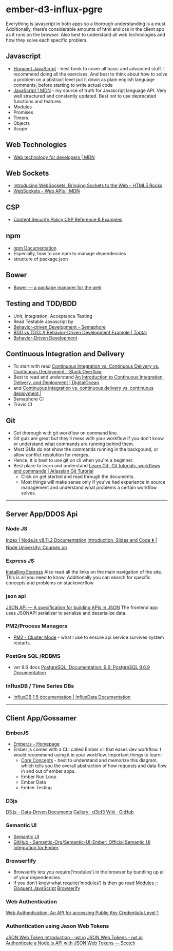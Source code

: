 # ember-d3-influx-pgre
Everything is javascript in both apps so a thorough understanding is a must. Additionally, there’s considerable amounts of html and css in the client app as it runs on the browser. Also best to understand all web technologies and how they solve each specific problem.

## Javascript
  * [Eloquent JavaScript](http://eloquentjavascript.net/index.html) - best book to cover all basic and advanced stuff. I recommend doing all the exercises. And best to think about how to solve a problem on a abstract level put it down as plain english language comments, before starting to write actual code
  * [JavaScript | MDN](https://developer.mozilla.org/en-US/docs/Web/javascript) - my source of truth for Javascript language API. Very well structured and constantly updated. Best not to use deprecated functions and features.
  * Modules
  * Promises
  * Timers
  * Objects
  * Scope

## Web Technologies
* [Web technology for developers | MDN](https://developer.mozilla.org/en-US/docs/Web)

## Web Sockets
* [Introducing WebSockets: Bringing Sockets to the Web - HTML5 Rocks](https://www.html5rocks.com/en/tutorials/websockets/basics/#toc-usecases)
* [WebSockets - Web APIs | MDN](https://developer.mozilla.org/en-US/docs/Web/API/WebSockets_API)

## CSP
* [Content Security Policy CSP Reference & Examples](https://content-security-policy.com)

## npm 
* [npm Documentation](https://docs.npmjs.com)
* Especially, how to use npm to manage dependencies
* structure of package.json

## Bower  
* [Bower — a package manager for the web](https://bower.io/)

## Testing and TDD/BDD
* Unit, Integration, Acceptance Testing
* Read Testable Javascript by
* [Behavior-driven Development - Semaphore](https://semaphoreci.com/community/tutorials/behavior-driven-development)
* [BDD vs TDD: A Behavior-Driven Development Example | Toptal](https://www.toptal.com/freelance/your-boss-won-t-appreciate-tdd-try-bdd)
* [Behavior-Driven Development](http://www.codemag.com/article/0805061)

## Continuous Integration and Delivery
* To start with read [Continuous Integration vs. Continuous Delivery vs. Continuous Deployment - Stack Overflow](https://stackoverflow.com/questions/28608015/continuous-integration-vs-continuous-delivery-vs-continuous-deployment#28628086)
* Best to read and understand [An Introduction to Continuous Integration, Delivery, and Deployment | DigitalOcean](https://www.digitalocean.com/community/tutorials/an-introduction-to-continuous-integration-delivery-and-deployment)
* and [Continuous integration vs. continuous delivery vs. continuous deployment |](https://www.atlassian.com/continuous-delivery/ci-vs-ci-vs-cd)
* Semaphore CI
* Travis CI

## Git
* Get thorough with git workflow on command line.
* Git guis are great but they’ll mess with your workflow if you don’t know or understand what commands are running behind them.
* Most GUIs do not show the commands running in the backgound, or allow conflict resolution for merges.
* Hence, it is best to use git on cli when you're a beginner.
* Best place to learn and understand [Learn Git- Git tutorials, workflows and commands | Atlassian Git Tutorial](https://www.atlassian.com/git)
  * Click on get started and read through the documents.
  * Most things will make sense only if you’ve had experience in source management and understand what problems a certain workflow solves. 
- - - -
## Server App/DDOS Api
### Node JS 
[Index | Node.js v8.11.2 Documentation](https://nodejs.org/dist/latest-v8.x/docs/api/)
[Introduction, Slides and Code ⬇️ | Node University: Courses on](https://node.university/courses/107814/lectures/1590275)

### Express JS
[Installing Express](https://expressjs.com/en/starter/installing.html)
Also read all the links on the main navigation of the site.
This is all you need to know.
Additionally  you can search for specific concepts and problems on stackoverflow

### json api
[JSON API — A specification for building APIs in JSON](http://jsonapi.org/)
The frontend app uses JSONAPI serializer to serialize and deserialize data.

### PM2/Process Managers
  * [PM2 - Cluster Mode](http://pm2.keymetrics.io/docs/usage/cluster-mode/) - what I use to ensure api service survives system restarts.

### PostGre SQL /RDBMS
* ver 9.6 docs [PostgreSQL: Documentation: 9.6: PostgreSQL 9.6.9 Documentation](https://www.postgresql.org/docs/9.6/static/index.html)

### InfluxDB / Time Series DBs
* [InfluxDB 1.5 documentation | InfluxData Documentation](https://docs.influxdata.com/influxdb/v1.5/)
  
- - - -
## Client App/Gossamer
### EmberJS
* [Ember.js - Homepage](https://emberjs.com)
* Ember js comes with a CLI called Ember cli that eases dev workflow. I would recommend using it in your workflow. Important things to learn:
  * [Core Concepts](https://guides.emberjs.com/release/getting-started/core-concepts/) - best to understand and memorize this diagram, which tells you the overall abstraction of how requests and data flow in and out of ember apps.
  * Ember Run Loop
  * Ember Data
  * Ember Testing

### D3js
[D3.js - Data-Driven Documents](https://d3js.org)
[Gallery · d3/d3 Wiki · GitHub](https://github.com/d3/d3/wiki/Gallery)

### Semantic UI
* [Semantic UI](https://semantic-ui.com)
* [GitHub - Semantic-Org/Semantic-UI-Ember: Official Semantic UI Integration for Ember](https://github.com/Semantic-Org/Semantic-UI-Ember)

### Browserfify 
  - Browserify lets you require(‘modules’) in the browser by bundling up all of your dependencies.
  - if you don’t know what require(‘modules’) is then go read [Modules :: Eloquent JavaScript](http://eloquentjavascript.net/10_modules.html)
[Browserify](http://browserify.org)

### Web Authentication
[Web Authentication: An API for accessing Public Key Credentials Level 1](https://www.w3.org/TR/webauthn/)

### Authentication using Jason Web Tokens
[JSON Web Token Introduction - jwt.io](https://jwt.io/introduction/)
[JSON Web Tokens - jwt.io](https://jwt.io)
[Authenticate a Node.js API with JSON Web Tokens ― Scotch](https://scotch.io/tutorials/authenticate-a-node-js-api-with-json-web-tokens)
